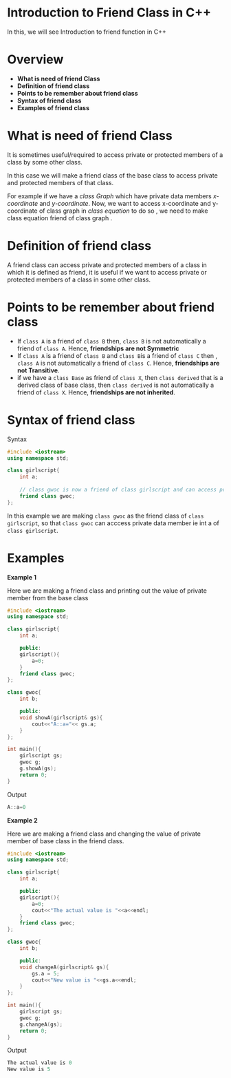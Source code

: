 # Introduction to Friend Class in C++

In this, we will see Introduction to friend function in C++

# Overview

- **What is need of friend Class**
- **Definition of friend class**
- **Points to be remember about friend class** 
- **Syntax of friend class**
- **Examples of friend class**



# What is need of friend Class
It is sometimes useful/required to access private or protected members of a class by some other class.

In this case we will make a friend class of the base class to access private and protected members of that class.

For example if we have a *class Graph* which have private data members *x-coordinate* and *y-coordinate*. Now, we want to access x-coordinate and y-coordinate of class graph in *class equation* to do so , we need to make class equation friend of class graph .


# Definition of friend class
A friend class can access private and protected members of a class in which it is defined as friend, it is useful if we want to access private or protected members of a class in some other class.

# Points to be remember about friend class
- If ```class A``` is a friend of ```class B``` then, ```class B``` is not automatically a friend of ```class A```. Hence, **friendships are not Symmetric**
- If ```class A``` is a friend of ```class B``` and ```class B```is a friend of ```class C``` then , ```class A``` is not automatically a friend of ```class C```. Hence, **friendships are not Transitive**.
- if we have a ```class Base``` as friend of ```class X```, then ```class derived``` that is a derived class of base class, then ```class derived``` is not automatically a friend of ```class X```. Hence, **friendships are not inherited**.


# Syntax of friend class

Syntax
```cpp
#include <iostream>
using namespace std;

class girlscript{
    int a;
    
    // class gwoc is now a friend of class girlscript and can access private data member int a of class girlscript. 
    friend class gwoc;
};
```

In this example we are making ```class gwoc``` as the friend class of ```class girlscript```, so that ```class gwoc``` can acccess private data member ie int a of ```class girlscript```.


# Examples 
**Example 1**

Here we are making a friend class and printing out the value of private member from the base class
```cpp
#include <iostream>
using namespace std;

class girlscript{
    int a;

    public:
    girlscript(){
        a=0;
    }
    friend class gwoc;
};

class gwoc{
    int b;

    public:
    void showA(girlscript& gs){
        cout<<"A::a="<< gs.a;
    }
};

int main(){
    girlscript gs;
    gwoc g;
    g.showA(gs);
    return 0;
}
```
Output
```cpp
A::a=0
```

**Example 2**

Here we are making a friend class and changing the value of private member of base class in the friend class.
```cpp
#include <iostream>
using namespace std;

class girlscript{
    int a;

    public:
    girlscript(){
        a=0;
        cout<<"The actual value is "<<a<<endl;
    }
    friend class gwoc;
};

class gwoc{
    int b;

    public:
    void changeA(girlscript& gs){
        gs.a = 5;
        cout<<"New value is "<<gs.a<<endl;
    }
};

int main(){
    girlscript gs;
    gwoc g;
    g.changeA(gs);
    return 0;
}
```
Output
```cpp
The actual value is 0
New value is 5
```